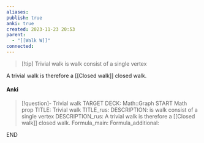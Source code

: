 ```yaml
---
aliases: 
publish: true
anki: true
created: 2023-11-23 20:53
parent:
  - "[[Walk W]]"
connected:
---
```


> [!tip] Trivial walk
is walk consist of a single vertex 

A trivial walk is therefore a [[Closed walk]] closed walk.


#### Anki
> [!question]- Trivial walk
TARGET DECK: Math::Graph
START
Math prop
TITLE: Trivial walk
TITLE_rus: 
DESCRIPTION: is walk consist of a single vertex
DESCRIPTION_rus: A trivial walk is therefore a [[Closed walk]] closed walk.
Formula_main: 
Formula_additional:
<!--ID: 1705602331022-->
END











